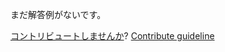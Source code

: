 
まだ解答例がないです。

[コントリビュートしませんか](https://github.com/BFEdev/BFE.dev-solutions/blob/main/css/fit-the-image_ja.md)?  [Contribute guideline](https://github.com/BFEdev/BFE.dev-solutions#how-to-contribute)
